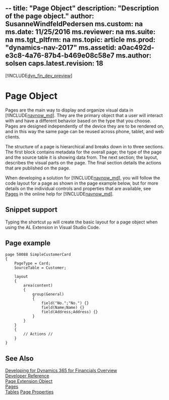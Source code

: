 --
title: "Page Object"
description: "Description of the page object."
author: SusanneWindfeldPedersen
ms.custom: na
ms.date: 11/25/2016
ms.reviewer: na
ms.suite: na
ms.tgt_pltfrm: na
ms.topic: article
ms.prod: "dynamics-nav-2017"
ms.assetid: a0ac492d-e3c8-4a76-87b4-b469e08c58e7
ms.author: solsen
caps.latest.revision: 18
---

[!INCLUDE[dyn_fin_dev_preview](../dynamics-nav/includes/newdev_dev_preview.md)]

# Page Object
Pages are the main way to display and organize visual data in [!INCLUDE[navnow_md](includes/navnow_md.md)]. They are the primary object that a user will interact with and have a different behavior based on the type that you choose. Pages are designed independently of the device they are to be rendered on, and in this way the same page can be reused across phone, tablet, and web clients.

The structure of a page is hierarchical and breaks down in to three sections. The first block contains metadata for the overall page; the type of the page and the source table it is showing data from. The next section; the layout, describes the visual parts on the page. The final section details the actions that are published on the page.

When developing a solution for [!INCLUDE[navnow_md](includes/navnow_md.md)], you will follow the code layout for a page as shown in the page example below, but for more details on the individual controls and properties that are available, see [Pages](pages.md) in the online help for [!INCLUDE[navnow_md](includes/navnow_md.md)]. 

## Snippet support
Typing the shortcut ```pp``` will create the basic layout for a page object when using the AL Extension in Visual Studio Code.

## Page example

```
page 50088 SimpleCustomerCard
{
    PageType = Card;
    SourceTable = Customer;

    layout
    {
        area(content)
        {
            group(General)
            {
                field("No.";"No.") {}
                field(Name;Name) {}
                field(Address;Address) {}
            }
        }
    }
    {
        // Actions //
    }
}
```

## See Also
[Developing for Dynamics 365 for Financials Overview](newdev-dev-overview.md)  
[Developer Reference](newdev-reference-overview.md)  
[Page Extension Object](newdev-page-ext-object.md)  
[Pages](pages.md)  
[Tables](tables.md)
[Page Properties](page-properties.md)